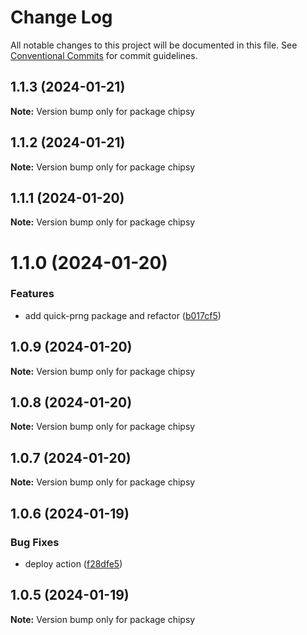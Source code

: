 # Change Log

All notable changes to this project will be documented in this file.
See [Conventional Commits](https://conventionalcommits.org) for commit guidelines.

## 1.1.3 (2024-01-21)

**Note:** Version bump only for package chipsy

## 1.1.2 (2024-01-21)

**Note:** Version bump only for package chipsy

## 1.1.1 (2024-01-20)

**Note:** Version bump only for package chipsy

# 1.1.0 (2024-01-20)

### Features

- add quick-prng package and refactor ([b017cf5](https://github.com/lokesh-coder/chipsy/commit/b017cf52dc65387bf44b901e61c46ae02c69ff25))

## 1.0.9 (2024-01-20)

**Note:** Version bump only for package chipsy

## 1.0.8 (2024-01-20)

**Note:** Version bump only for package chipsy

## 1.0.7 (2024-01-20)

**Note:** Version bump only for package chipsy

## 1.0.6 (2024-01-19)

### Bug Fixes

- deploy action ([f28dfe5](https://github.com/lokesh-coder/chipsy/commit/f28dfe530eb84ec8c12640fb41d9f99056e98ec2))

## 1.0.5 (2024-01-19)

**Note:** Version bump only for package chipsy
